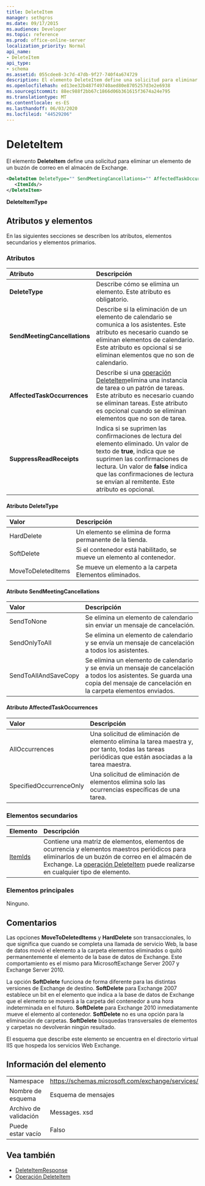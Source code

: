 ```yaml
---
title: DeleteItem
manager: sethgros
ms.date: 09/17/2015
ms.audience: Developer
ms.topic: reference
ms.prod: office-online-server
localization_priority: Normal
api_name:
- DeleteItem
api_type:
- schema
ms.assetid: 055cdee8-3c7d-47db-9f27-740f4a674729
description: El elemento DeleteItem define una solicitud para eliminar un elemento de un buzón de correo en el almacén de Exchange.
ms.openlocfilehash: ed13ee32b487f49740aed80e8705257d3e2e6938
ms.sourcegitcommit: 88ec988f2bb67c1866d06b361615f3674a24e795
ms.translationtype: MT
ms.contentlocale: es-ES
ms.lasthandoff: 06/03/2020
ms.locfileid: "44529206"
---
```

# <a name="deleteitem"></a>DeleteItem

El elemento **DeleteItem** define una solicitud para eliminar un elemento de un buzón de correo en el almacén de Exchange. 
  
```XML
<DeleteItem DeleteType="" SendMeetingCancellations="" AffectedTaskOccurrences="" SuppressReadReceipts="">
   <ItemIds/>
</DeleteItem>
```

 **DeleteItemType**
## <a name="attributes-and-elements"></a>Atributos y elementos

En las siguientes secciones se describen los atributos, elementos secundarios y elementos primarios.
  
### <a name="attributes"></a>Atributos

|**Atributo**|**Descripción**|
|:-----|:-----|
|**DeleteType** <br/> |Describe cómo se elimina un elemento. Este atributo es obligatorio.  <br/> |
|**SendMeetingCancellations** <br/> |Describe si la eliminación de un elemento de calendario se comunica a los asistentes. Este atributo es necesario cuando se eliminan elementos de calendario. Este atributo es opcional si se eliminan elementos que no son de calendario.  <br/> |
|**AffectedTaskOccurrences** <br/> |Describe si una [operación DeleteItem](deleteitem-operation.md)elimina una instancia de tarea o un patrón de tareas. Este atributo es necesario cuando se eliminan tareas. Este atributo es opcional cuando se eliminan elementos que no son de tarea.  <br/> |
|**SuppressReadReceipts** <br/> |Indica si se suprimen las confirmaciones de lectura del elemento eliminado. Un valor de texto de **true**, indica que se suprimen las confirmaciones de lectura. Un valor de **false** indica que las confirmaciones de lectura se envían al remitente. Este atributo es opcional.  <br/> |
   
#### <a name="deletetype-attribute"></a>Atributo DeleteType

|**Valor**|**Descripción**|
|:-----|:-----|
|HardDelete  <br/> |Un elemento se elimina de forma permanente de la tienda.  <br/> |
|SoftDelete  <br/> |Si el contenedor está habilitado, se mueve un elemento al contenedor.  <br/> |
|MoveToDeletedItems  <br/> |Se mueve un elemento a la carpeta Elementos eliminados.  <br/> |
   
#### <a name="sendmeetingcancellations-attribute"></a>Atributo SendMeetingCancellations

|**Valor**|**Descripción**|
|:-----|:-----|
|SendToNone  <br/> |Se elimina un elemento de calendario sin enviar un mensaje de cancelación.  <br/> |
|SendOnlyToAll  <br/> |Se elimina un elemento de calendario y se envía un mensaje de cancelación a todos los asistentes.  <br/> |
|SendToAllAndSaveCopy  <br/> |Se elimina un elemento de calendario y se envía un mensaje de cancelación a todos los asistentes. Se guarda una copia del mensaje de cancelación en la carpeta elementos enviados.  <br/> |
   
#### <a name="affectedtaskoccurrences-attribute"></a>Atributo AffectedTaskOccurrences

|**Valor**|**Descripción**|
|:-----|:-----|
|AllOccurrences  <br/> |Una solicitud de eliminación de elemento elimina la tarea maestra y, por tanto, todas las tareas periódicas que están asociadas a la tarea maestra.  <br/> |
|SpecifiedOccurrenceOnly  <br/> |Una solicitud de eliminación de elementos elimina solo las ocurrencias específicas de una tarea.  <br/> |
   
### <a name="child-elements"></a>Elementos secundarios

|**Elemento**|**Descripción**|
|:-----|:-----|
|[ItemIds](itemids.md) <br/> |Contiene una matriz de elementos, elementos de ocurrencia y elementos maestros periódicos para eliminarlos de un buzón de correo en el almacén de Exchange. La [operación DeleteItem](deleteitem-operation.md) puede realizarse en cualquier tipo de elemento.  <br/> |
   
### <a name="parent-elements"></a>Elementos principales

Ninguno.
  
## <a name="remarks"></a>Comentarios

Las opciones **MoveToDeletedItems** y **HardDelete** son transaccionales, lo que significa que cuando se completa una llamada de servicio Web, la base de datos movió el elemento a la carpeta elementos eliminados o quitó permanentemente el elemento de la base de datos de Exchange. Este comportamiento es el mismo para MicrosoftExchange Server 2007 y Exchange Server 2010. 
  
La opción **SoftDelete** funciona de forma diferente para las distintas versiones de Exchange de destino. **SoftDelete** para Exchange 2007 establece un bit en el elemento que indica a la base de datos de Exchange que el elemento se moverá a la carpeta del contenedor a una hora indeterminada en el futuro. **SoftDelete** para Exchange 2010 inmediatamente mueve el elemento al contenedor. **SoftDelete** no es una opción para la eliminación de carpetas. **SoftDelete** búsquedas transversales de elementos y carpetas no devolverán ningún resultado. 
  
El esquema que describe este elemento se encuentra en el directorio virtual IIS que hospeda los servicios Web Exchange.
  
## <a name="element-information"></a>Información del elemento

|||
|:-----|:-----|
|Namespace  <br/> |https://schemas.microsoft.com/exchange/services/2006/messages  <br/> |
|Nombre de esquema  <br/> |Esquema de mensajes  <br/> |
|Archivo de validación  <br/> |Messages. xsd  <br/> |
|Puede estar vacío  <br/> |Falso  <br/> |
   
## <a name="see-also"></a>Vea también

- [DeleteItemResponse](deleteitemresponse.md)  
- [Operación DeleteItem](deleteitem-operation.md)


